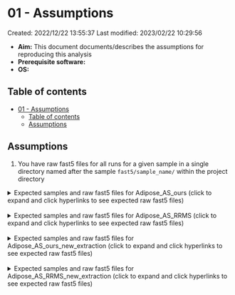 # 01 - Assumptions

Created: 2022/12/22 13:55:37
Last modified: 2023/02/22 10:29:56

- **Aim:** This document documents/describes the assumptions for reproducing this analysis
- **Prerequisite software:**
- **OS:**

## Table of contents

- [01 - Assumptions](#01---assumptions)
  - [Table of contents](#table-of-contents)
  - [Assumptions](#assumptions)

## Assumptions

1. You have raw fast5 files for all runs for a given sample in a single directory named after the sample `fast5/sample_name/` within the project directory

<details><summary markdown="span">Expected samples and raw fast5 files for Adipose_AS_ours (click to expand and click hyperlinks to see expected raw fast5 files)</summary>

- [AB526A](./expected_fast5_files/Adipose_AS_ours/AB526A.txt)
- [AB526B](./expected_fast5_files/Adipose_AS_ours/AB526B.txt)
- [AB740A](./expected_fast5_files/Adipose_AS_ours/AB740A.txt)
- [AB740B](./expected_fast5_files/Adipose_AS_ours/AB740B.txt)
- [AB755A](./expected_fast5_files/Adipose_AS_ours/AB755A.txt)
- [AB755B](./expected_fast5_files/Adipose_AS_ours/AB755B.txt)
- [AB792A](./expected_fast5_files/Adipose_AS_ours/AB792A.txt)
- [AB792B](./expected_fast5_files/Adipose_AS_ours/AB792B.txt)
- [AB1052A](./expected_fast5_files/Adipose_AS_ours/AB1052A.txt)
- [AB1052B](./expected_fast5_files/Adipose_AS_ours/AB1052B.txt)
- [OM1052A](./expected_fast5_files/Adipose_AS_ours/OM1052A.txt)
- [OM1052B](./expected_fast5_files/Adipose_AS_ours/OM1052B.txt)

</details>
<br/>

<details><summary markdown="span">Expected samples and raw fast5 files for Adipose_AS_RRMS (click to expand and click hyperlinks to see expected raw fast5 files)</summary>

- [AB740B](./expected_fast5_files/Adipose_AS_RRMS/AB740B.txt)
- [AB755B](./expected_fast5_files/Adipose_AS_RRMS/AB755B.txt)
- [OM1052A](./expected_fast5_files/Adipose_AS_RRMS/OM1052A.txt)
- [OM1052B](./expected_fast5_files/Adipose_AS_RRMS/OM1052B.txt)

</details>
<br/>

<details><summary markdown="span">Expected samples and raw fast5 files for Adipose_AS_ours_new_extraction (click to expand and click hyperlinks to see expected raw fast5 files)</summary>

- [AB740A](./expected_fast5_files/Adipose_AS_ours_new_extraction/AB740A.txt)
- [AB740B](./expected_fast5_files/Adipose_AS_ours_new_extraction/AB740B.txt)
- [AB792A](./expected_fast5_files/Adipose_AS_ours_new_extraction/AB792A.txt)
- [AB792B](./expected_fast5_files/Adipose_AS_ours_new_extraction/AB792B.txt)
- [AB1052A](./expected_fast5_files/Adipose_AS_ours_new_extraction/AB1052A.txt)
- [AB1052B](./expected_fast5_files/Adipose_AS_ours_new_extraction/AB1052B.txt)
- [OM1052A](./expected_fast5_files/Adipose_AS_ours_new_extraction/OM1052A.txt)
- [OM1052B](./expected_fast5_files/Adipose_AS_ours_new_extraction/OM1052B.txt)

</details>
<br/>

<details><summary markdown="span">Expected samples and raw fast5 files for Adipose_AS_RRMS_new_extraction (click to expand and click hyperlinks to see expected raw fast5 files)</summary>

- [AB740B](./expected_fast5_files/Adipose_AS_RRMS_new_extraction/AB740B.txt)
- [AB792A](./expected_fast5_files/Adipose_AS_RRMS_new_extraction/AB792A.txt)
- [OM1052B](./expected_fast5_files/Adipose_AS_RRMS_new_extraction/OM1052B.txt)

</details>
<br/>
